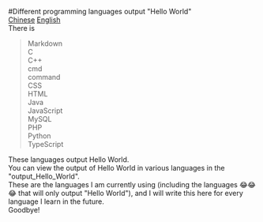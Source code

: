 #Different programming languages output "Hello World"  
[Chinese](README.md) [English](README_en.md)  
There is
> Markdown  
> C  
> C++  
> cmd  
> command  
> CSS  
> HTML  
> Java  
> JavaScript  
> MySQL  
> PHP  
> Python  
> TypeScript

These languages output Hello World.    
You can view the output of Hello World in various languages in the "output_Hello_World".  
These are the languages I am currently using (including the languages 😂😂😂 that will only output "Hello World"), and I
will write this here for every language I learn in the future.  
Goodbye!
